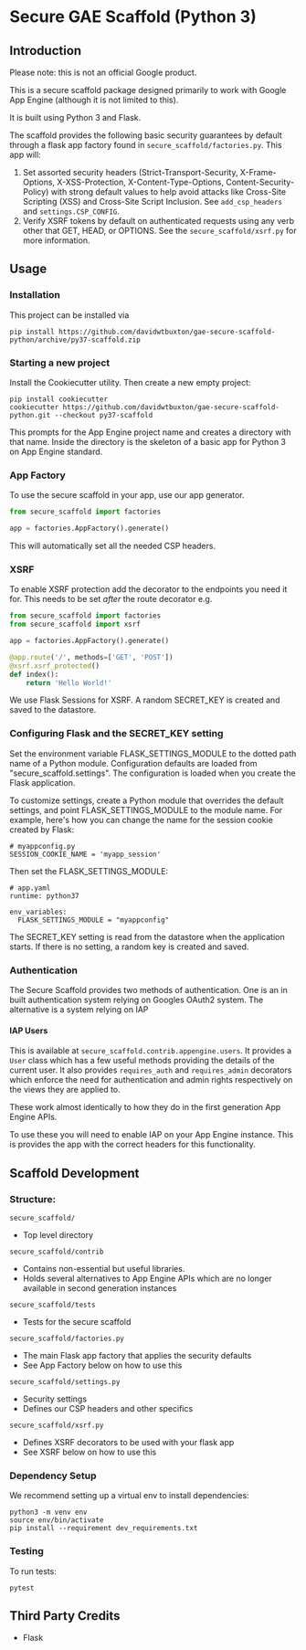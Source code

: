 # Secure GAE Scaffold (Python 3)

## Introduction

Please note: this is not an official Google product.

This is a secure scaffold package designed primarily to work with
Google App Engine (although it is not limited to this).

It is built using Python 3 and Flask.

The scaffold provides the following basic security guarantees by default through
a flask app factory found in `secure_scaffold/factories.py`. This app will:

1. Set assorted security headers (Strict-Transport-Security, X-Frame-Options,
   X-XSS-Protection, X-Content-Type-Options, Content-Security-Policy) with
   strong default values to help avoid attacks like Cross-Site Scripting (XSS)
   and Cross-Site Script Inclusion.  See  `add_csp_headers` and
   `settings.CSP_CONFIG`.
1. Verify XSRF tokens by default on authenticated requests using any verb other
   that GET, HEAD, or OPTIONS.  See the `secure_scaffold/xsrf.py` for more information.


## Usage

### Installation

This project can be installed via

`pip install https://github.com/davidwtbuxton/gae-secure-scaffold-python/archive/py37-scaffold.zip`


### Starting a new project

Install the Cookiecutter utility. Then create a new empty project:

    pip install cookiecutter
    cookiecutter https://github.com/davidwtbuxton/gae-secure-scaffold-python.git --checkout py37-scaffold

This prompts for the App Engine project name and creates a directory with that name. Inside the directory is the skeleton of a basic app for Python 3 on App Engine standard.


### App Factory

To use the secure scaffold in your app, use our app generator.

```python
from secure_scaffold import factories

app = factories.AppFactory().generate()
```

This will automatically set all the needed CSP headers.


### XSRF

To enable XSRF protection add the decorator to the endpoints you need it for.
This needs to be set *after* the route decorator
e.g.

```python
from secure_scaffold import factories
from secure_scaffold import xsrf

app = factories.AppFactory().generate()

@app.route('/', methods=['GET', 'POST'])
@xsrf.xsrf_protected()
def index():
    return 'Hello World!'
```


We use Flask Sessions for XSRF. A random SECRET_KEY is created and saved to the datastore.


### Configuring Flask and the SECRET_KEY setting

Set the environment variable FLASK_SETTINGS_MODULE to the dotted path name of a Python module. Configuration defaults are loaded from "secure_scaffold.settings". The configuration is loaded when you create the Flask application.

To customize settings, create a Python module that overrides the default settings, and point FLASK_SETTINGS_MODULE to the module name. For example, here's how you can change the name for the session cookie created by Flask:

    # myappconfig.py
    SESSION_COOKIE_NAME = 'myapp_session'

Then set the FLASK_SETTINGS_MODULE:

    # app.yaml
    runtime: python37

    env_variables:
      FLASK_SETTINGS_MODULE = "myappconfig"

The SECRET_KEY setting is read from the datastore when the application starts. If there is no setting, a random key is created and saved.


### Authentication

The Secure Scaffold provides two methods of authentication. One is an in built
authentication system relying on Googles OAuth2 system. The alternative is a system relying on IAP


#### IAP Users

This is available at `secure_scaffold.contrib.appengine.users`. It provides a `User`
class which has a few useful methods providing the details of the current user.
It also provides `requires_auth` and `requires_admin` decorators which enforce the need
for authentication and admin rights respectively on the views they are applied to.

These work almost identically to how they do in the first generation App Engine APIs.

To use these you will need to enable IAP on your App Engine instance. This is
provides the app with the correct headers for this functionality.


## Scaffold Development

### Structure:

`secure_scaffold/`
- Top level directory

`secure_scaffold/contrib`
- Contains non-essential but useful libraries.
- Holds several alternatives to App Engine APIs
which are no longer available in second generation instances

`secure_scaffold/tests`
- Tests for the secure scaffold

`secure_scaffold/factories.py`
- The main Flask app factory that applies the security defaults
- See App Factory below on how to use this

`secure_scaffold/settings.py`
- Security settings
- Defines our CSP headers and other specifics

`secure_scaffold/xsrf.py`
- Defines XSRF decorators to be used with your flask app
- See XSRF below on how to use this


### Dependency Setup

We recommend setting up a virtual env to install dependencies:

    python3 -m venv env
    source env/bin/activate
    pip install --requirement dev_requirements.txt


### Testing

To run tests:

    pytest


## Third Party Credits

- Flask

